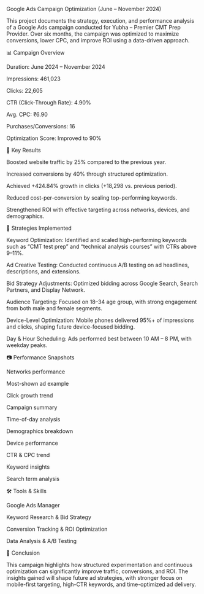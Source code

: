 Google Ads Campaign Optimization (June – November 2024)

This project documents the strategy, execution, and performance analysis of a Google Ads campaign conducted for Yubha – Premier CMT Prep Provider. Over six months, the campaign was optimized to maximize conversions, lower CPC, and improve ROI using a data-driven approach.

📊 Campaign Overview

Duration: June 2024 – November 2024

Impressions: 461,023

Clicks: 22,605

CTR (Click-Through Rate): 4.90%

Avg. CPC: ₹6.90

Purchases/Conversions: 16

Optimization Score: Improved to 90%

🚀 Key Results

Boosted website traffic by 25% compared to the previous year.

Increased conversions by 40% through structured optimization.

Achieved +424.84% growth in clicks (+18,298 vs. previous period).

Reduced cost-per-conversion by scaling top-performing keywords.

Strengthened ROI with effective targeting across networks, devices, and demographics.

🔑 Strategies Implemented

Keyword Optimization:
Identified and scaled high-performing keywords such as “CMT test prep” and “technical analysis courses” with CTRs above 9–11%.

Ad Creative Testing:
Conducted continuous A/B testing on ad headlines, descriptions, and extensions.

Bid Strategy Adjustments:
Optimized bidding across Google Search, Search Partners, and Display Network.

Audience Targeting:
Focused on 18–34 age group, with strong engagement from both male and female segments.

Device-Level Optimization:
Mobile phones delivered 95%+ of impressions and clicks, shaping future device-focused bidding.

Day & Hour Scheduling:
Ads performed best between 10 AM – 8 PM, with weekday peaks.

📷 Performance Snapshots

Networks performance

Most-shown ad example

Click growth trend

Campaign summary

Time-of-day analysis

Demographics breakdown

Device performance

CTR & CPC trend

Keyword insights

Search term analysis

🛠️ Tools & Skills

Google Ads Manager

Keyword Research & Bid Strategy

Conversion Tracking & ROI Optimization

Data Analysis & A/B Testing

📌 Conclusion

This campaign highlights how structured experimentation and continuous optimization can significantly improve traffic, conversions, and ROI. The insights gained will shape future ad strategies, with stronger focus on mobile-first targeting, high-CTR keywords, and time-optimized ad delivery.
